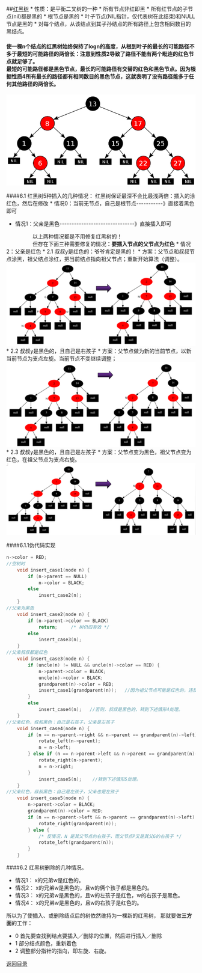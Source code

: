 ##[红黑树](http://blog.csdn.net/chenhuajie123/article/details/11951777)
* 
性质：是平衡二叉树的一种
    * 
所有节点非红即黑
    * 
所有红节点的子节点(nil)都是黑的
    * 
根节点是黑的
    * 
叶子节点(NIL指针，仅代表树在此结束)和NULL节点是黑的
    * 
对每个结点，从该结点到其子孙结点的所有路径上包含相同数目的黑结点。
#### 使一棵n个结点的红黑树始终保持了logn的高度，从根到叶子的最长的可能路径不多于最短的可能路径的两倍长：注意到性质2导致了路径不能有两个毗连的红色节点就足够了。<br>最短的可能路径都是黑色节点，最长的可能路径有交替的红色和黑色节点。因为根据性质4所有最长的路径都有相同数目的黑色节点，这就表明了没有路径能多于任何其他路径的两倍长。

![](1355319681_6107.png)

####6.1 红黑树5种插入的几种情况：
红黑树保证最深不会比最浅两倍：插入的涂红色，然后在修改
* 
情况0：当前无节点，自己是根节点-----------》直接着黑色即可
* 情况1：父亲是黑色-------------------------------》直接插入即可

　　　　　以上两种情况都是不用修复红黑树的！<br>
　　　　　但存在下面三种需要修复的情况：**要插入节点的父节点为红色**
* 
情况2：父亲是红色
    * 2.1
叔叔y是红色的：爷爷肯定是黑的！
        * 
方案：父节点和叔叔节点涂黑，祖父结点涂红，把当前结点指向祖父节点；重新开始算法（调整）。
![](1111111.png)
    * 2.2
叔叔y是黑色的，且自己是右孩子
        * 
方案：父节点做为新的当前节点，以新当前节点为支点左旋。当前节点不变继续调整；
![](2222222.png)
    * 2.3
叔叔y是黑色的，且自己是左孩子
        * 
方案：父节点变为黑色，祖父节点变为红色，在祖父节点为支点右旋。
![](3333.png)

####6.1.1伪代码实现
```C
n->color = RED;
//空树时
    void insert_case1(node n) {
        if (n->parent == NULL)
            n->color = BLACK;
        else
            insert_case2(n);
    }  
//父亲为黑色
    void insert_case2(node n) {
        if (n->parent->color == BLACK)
            return;     /* 树仍旧有效 */
        else
            insert_case3(n);
    }   
//父亲叔叔都是红色
    void insert_case3(node n) {
        if (uncle(n) != NULL && uncle(n)->color == RED) {
            n->parent->color = BLACK;
            uncle(n)->color = BLACK;
            grandparent(n)->color = RED;
            insert_case1(grandparent(n));   //因为祖父节点可能是红色的，违反性质4，递归情形1.
        }
        else
            insert_case4(n);   //否则，叔叔是黑色的，转到下述情形4处理。
    }   
//父亲红色，叔叔黑色：自己是右孩子，父亲是左孩子
    void insert_case4(node n) {
        if (n == n->parent->right && n->parent == grandparent(n)->left) {
            rotate_left(n->parent);
            n = n->left;
        } else if (n == n->parent->left && n->parent == grandparent(n)->right) {
            rotate_right(n->parent);
            n = n->right;
        }
            insert_case5(n);    //转到下述情形5处理。
    }   
//父亲红色，叔叔黑色：自己是左孩子，父亲也是左孩子
    void insert_case5(node n) {
        n->parent->color = BLACK;
        grandparent(n)->color = RED;
        if (n == n->parent->left && n->parent == grandparent(n)->left) {
            rotate_right(grandparent(n));
        } else {
            /* 反情况，N 是其父节点的右孩子，而父节点P又是其父G的右孩子 */
            rotate_left(grandparent(n));
        }
    }   
```

####6.2 红黑树删除的几种情况。
* 情况1：
x的兄弟w是红色的。
* 情况2：
x的兄弟w是黑色的，且w的俩个孩子都是黑色的。
* 情况3：
x的兄弟w是黑色的，且w的左孩子是红色，w的右孩子是黑色。
* 情况4：
x的兄弟w是黑色的，且w的右孩子是红色的。

所以为了使插入、或删除结点后的树依然维持为一棵新的红黑树，
那就要做**三方面**的工作：
* 0
首先要查找到结点要插入／删除的位置，然后进行插入／删除
* 1
部分结点颜色，重新着色
* 2
调整部分指针的指向，即左旋、右旋。

[返回目录](README.md)